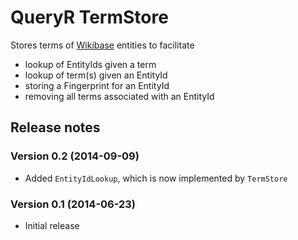 # QueryR TermStore

Stores terms of [Wikibase](http://wikiba.se) entities to facilitate

* lookup of EntityIds given a term
* lookup of term(s) given an EntityId
* storing a Fingerprint for an EntityId
* removing all terms associated with an EntityId

## Release notes

### Version 0.2 (2014-09-09)

* Added `EntityIdLookup`, which is now implemented by `TermStore`

### Version 0.1 (2014-06-23)

* Initial release
